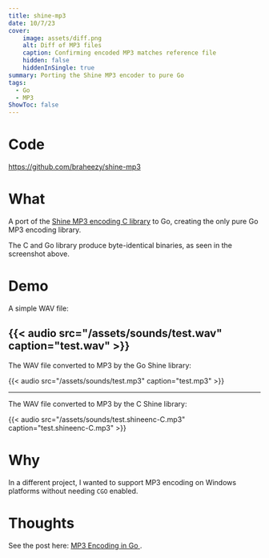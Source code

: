 ```yaml
---
title: shine-mp3
date: 10/7/23
cover:
    image: assets/diff.png
    alt: Diff of MP3 files
    caption: Confirming encoded MP3 matches reference file
    hidden: false
    hiddenInSingle: true
summary: Porting the Shine MP3 encoder to pure Go
tags:
  - Go
  - MP3
ShowToc: false
---
```


# Code
https://github.com/braheezy/shine-mp3

# What
A port of the [Shine MP3 encoding C library](https://github.com/toots/shine) to Go, creating the only pure Go MP3 encoding library.

The C and Go library produce byte-identical binaries, as seen in the screenshot above.

# Demo
A simple WAV file:

{{< audio src="/assets/sounds/test.wav" caption="test.wav" >}}
---
The WAV file converted to MP3 by the Go Shine library:

{{< audio src="/assets/sounds/test.mp3" caption="test.mp3" >}}

---
The WAV file converted to MP3 by the C Shine library:

{{< audio src="/assets/sounds/test.shineenc-C.mp3" caption="test.shineenc-C.mp3" >}}

# Why
In a different project, I wanted to support MP3 encoding on Windows platforms without needing `CGO` enabled.

# Thoughts
See the post here: [MP3 Encoding in Go ](../../posts/mp3-encoder-go).